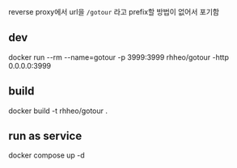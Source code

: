 reverse proxy에서 url을 `/gotour` 라고 prefix할 방법이 없어서 포기함

## dev
docker run --rm --name=gotour -p 3999:3999 rhheo/gotour -http 0.0.0.0:3999

## build
docker build -t rhheo/gotour .

## run as service
docker compose up -d

